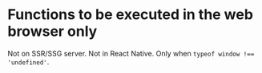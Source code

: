 # Functions to be executed in the web browser only

Not on SSR/SSG server. Not in React Native. Only when `typeof window !== 'undefined'`.
